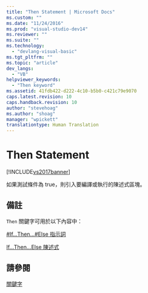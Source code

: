 ```yaml
---
title: "Then Statement | Microsoft Docs"
ms.custom: ""
ms.date: "11/24/2016"
ms.prod: "visual-studio-dev14"
ms.reviewer: ""
ms.suite: ""
ms.technology: 
  - "devlang-visual-basic"
ms.tgt_pltfrm: ""
ms.topic: "article"
dev_langs: 
  - "VB"
helpviewer_keywords: 
  - "Then keyword"
ms.assetid: 41fdb422-d222-4c10-b5b0-c421c79e9070
caps.latest.revision: 10
caps.handback.revision: 10
author: "stevehoag"
ms.author: "shoag"
manager: "wpickett"
translationtype: Human Translation
---
```

# Then Statement
[!INCLUDE[vs2017banner](../../../csharp/includes/vs2017banner.md)]

如果測試條件為 true，則引入要編譯或執行的陳述式區塊。  
  
## 備註  
 `Then` 關鍵字可用於以下內容中：  
  
 [\#If...Then...\#Else 指示詞](../../../visual-basic/language-reference/directives/if-then-else-directives.md)  
  
 [If...Then...Else 陳述式](../../../visual-basic/language-reference/statements/if-then-else-statement.md)  
  
## 請參閱  
 [關鍵字](../../../visual-basic/language-reference/keywords/index.md)
